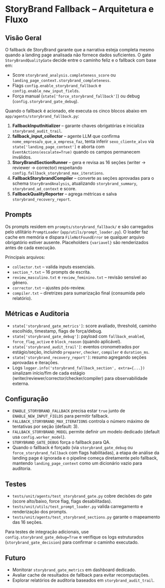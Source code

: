 # StoryBrand Fallback – Arquitetura e Fluxo

## Visão Geral
O fallback de StoryBrand garante que a narrativa esteja completa mesmo quando a landing page analisada não fornece dados suficientes. O gate `StoryBrandQualityGate` decide entre o caminho feliz e o fallback com base em:
- Score `storybrand_analysis.completeness_score` ou `landing_page_context.storybrand_completeness`.
- Flags `config.enable_storybrand_fallback` e `config.enable_new_input_fields`.
- Força manual (`state['force_storybrand_fallback']`) ou debug (`config.storybrand_gate_debug`).

Quando o fallback é acionado, ele executa os cinco blocos abaixo em `app/agents/storybrand_fallback.py`:
1. **FallbackInputInitializer** – garante chaves obrigatórias e inicializa `storybrand_audit_trail`.
2. **fallback_input_collector** – agente LLM que confirma `nome_empresa`/`o_que_a_empresa_faz`, tenta inferir `sexo_cliente_alvo` via `state['landing_page_context']` e aborta com `EventActions(escalate=True)` quando os campos permanecem inválidos.
3. **StoryBrandSectionRunner** – gera e revisa as 16 seções (writer → reviewer → corrector) respeitando `config.fallback_storybrand_max_iterations`.
4. **FallbackStorybrandCompiler** – converte as seções aprovadas para o schema `StoryBrandAnalysis`, atualizando `storybrand_summary`, `storybrand_ad_context` e score.
5. **FallbackQualityReporter** – agrega métricas e salva `storybrand_recovery_report`.

## Prompts
Os prompts residem em `prompts/storybrand_fallback/` e são carregados pelo utilitário `PromptLoader` (`app/utils/prompt_loader.py`). O loader faz cache em memória e dispara `FileNotFoundError` se qualquer arquivo obrigatório estiver ausente. Placeholders `{variavel}` são renderizados antes de cada execução.

Principais arquivos:
- `collector.txt` – valida inputs essenciais.
- `section_*.txt` – 16 prompts de escrita.
- `review_masculino.txt` e `review_feminino.txt` – revisão sensível ao gênero.
- `corrector.txt` – ajustes pós-review.
- `compiler.txt` – diretrizes para sumarização final (consumida pelo relatório).

## Métricas e Auditoria
- `state['storybrand_gate_metrics']`: score avaliado, threshold, caminho escolhido, timestamp, flags de força/debug.
- `state['storybrand_gate_debug']`: payload com `fallback_enabled`, `force_flag_active` e `block_reason` (quando aplicável).
- `state['storybrand_audit_trail']`: eventos cronometrados por estágio/seção, incluindo `preparer`, `checker`, `compiler` e `duration_ms`.
- `state['storybrand_recovery_report']`: resumo agregando seções aprovadas e iterações.
- Logs `logger.info('storybrand_fallback_section', extra={...})` sinalizam início/fim de cada estágio (writer/reviewer/corrector/checker/compiler) para observabilidade externa.

## Configuração
- `ENABLE_STORYBRAND_FALLBACK` precisa estar `true` junto de `ENABLE_NEW_INPUT_FIELDS` para permitir fallback.
- `FALLBACK_STORYBRAND_MAX_ITERATIONS` controla o número máximo de tentativas por seção (default: 3).
- `FALLBACK_STORYBRAND_MODEL` permite definir um modelo dedicado (default usa `config.worker_model`).
- `STORYBRAND_GATE_DEBUG` força o fallback para QA.
- Quando o fallback é forçado (via `storybrand_gate_debug` ou `force_storybrand_fallback` com flags habilitadas), a etapa de
  análise da landing page é ignorada e o pipeline começa diretamente pelo fallback, mantendo `landing_page_context` como um
  dicionário vazio para auditoria.

## Testes
- `tests/unit/agents/test_storybrand_gate.py` cobre decisões do gate (score alto/baixo, force flag, flags desabilitadas).
- `tests/unit/utils/test_prompt_loader.py` valida carregamento e renderização dos prompts.
- `tests/unit/agents/test_storybrand_sections.py` garante o mapeamento das 16 seções.

Para testes de integração adicionais, use `config.storybrand_gate_debug=True` e verifique os logs estruturados (`storybrand_gate_decision`) para confirmar o caminho executado.

## Futuro
- Monitorar `storybrand_gate_metrics` em dashboard dedicado.
- Avaliar cache de resultados de fallback para evitar recomputações.
- Explorar relatórios de auditoria baseados em `storybrand_audit_trail`.
